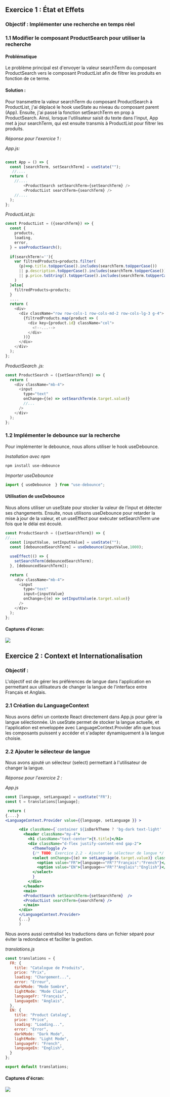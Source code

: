 ## Exercice 1 : État et Effets 
### Objectif : Implémenter une recherche en temps réel

### 1.1 Modifier le composant ProductSearch pour utiliser la recherche

#### Problématique 
Le problème principal est d'envoyer la valeur searchTerm du composant ProductSearch vers le composant ProductList afin de filtrer les produits en fonction de ce terme.


#### Solution :
Pour transmettre la valeur searchTerm du composant ProductSearch à ProductList, j'ai déplacé le hook useState au niveau du composant parent (App). Ensuite, j'ai passé la fonction setSearchTerm en prop à ProductSearch. Ainsi, lorsque l'utilisateur saisit du texte dans l'input, App met à jour searchTerm, qui est ensuite transmis à ProductList pour filtrer les produits.

_Réponse pour l'exercice 1 :_

_App.js:_
```js

const App = () => {
  const [searchTerm, setSearchTerm] = useState("");
   //....
  return (
    //....
        <ProductSearch setSearchTerm={setSearchTerm} />
        <ProductList searchTerm={searchTerm} />
    //....
  );
};

```

_ProductList.js:_
```js
const ProductList = ({searchTerm}) => {  
  const { 
    products, 
    loading, 
    error,
  } = useProductSearch();
  
  if(searchTerm!=''){
    var filtredProducts=products.filter(
      (p)=>p.title.toUpperCase().includes(searchTerm.toUpperCase())
      || p.description.toUpperCase().includes(searchTerm.toUpperCase())
      || p.price.toString().toUpperCase().includes(searchTerm.toUpperCase())
    )
  }else{
    filtredProducts=products;
  }
  ....
  return (
    <div>
      <div className="row row-cols-1 row-cols-md-2 row-cols-lg-3 g-4">
        {filtredProducts.map(product => (
          <div key={product.id} className="col">
            <!--...-->
          </div>
        ))}
      </div>
    </div>
  );
};

```
_ProductSearch
.js:_
```js
const ProductSearch = ({setSearchTerm}) => {
  return (
    <div className="mb-4">
      <input
        type="text"
        onChange={(e) => setSearchTerm(e.target.value)}
        //...
      />
    </div>
  );
};

```


### 1.2 Implémenter le debounce sur la recherche

Pour implémenter le debounce, nous allons utiliser le hook useDebounce.


_Installation avec npm_
```bash 
npm install use-debounce
```

_Importer useDebounce_
```js
import { useDebounce  } from "use-debounce";
```

#### Utilisation de useDebounce
Nous allons utiliser un useState pour stocker la valeur de l’input et détecter ses changements. Ensuite, nous utilisons useDebounce pour retarder la mise à jour de la valeur, et un useEffect pour exécuter setSearchTerm une fois que le délai est écoulé.

```js
const ProductSearch = ({setSearchTerm}) => {
//...
  const [inputValue, setInputValue] = useState("");
  const [debouncedSearchTerm] = useDebounce(inputValue,1000);

  useEffect(() => {
    setSearchTerm(debouncedSearchTerm);
  }, [debouncedSearchTerm]);

  return (
    <div className="mb-4">
      <input
        type="text"
        input={inputValue}
        onChange={(e) => setInputValue(e.target.value)}
      />
    </div>
  );
};
```


#### Captures d'écran:
<img src="Capture/1.png">

## Exercice 2 : Context et Internationalisation

### Objectif :
L'objectif est de gérer les préférences de langue dans l'application en permettant aux utilisateurs de changer la langue de l'interface entre Français et Anglais.

 ### 2.1 Création du LanguageContext

Nous avons défini un contexte React directement dans App.js pour gérer la langue sélectionnée. Un useState permet de stocker la langue actuelle, et l'application est enveloppée avec LanguageContext.Provider afin que tous les composants puissent y accéder et s'adapter dynamiquement à la langue choisie.


### 2.2 Ajouter le sélecteur de langue
Nous avons ajouté un sélecteur (select) permettant à l'utilisateur de changer la langue.


_Réponse pour l'exercice 2 :_

_App.js_
```jsx
const [language, setLanguage] = useState("FR"); 
const t = translations[language]; 

 return (
{....}
<LanguageContext.Provider value={{language, setLanguage }} >

      <div className={`container ${isDarkTheme ? 'bg-dark text-light' : 'bg-light'}`}>
        <header className="my-4">
          <h1 className="text-center">{t.title}</h1>
          <div className="d-flex justify-content-end gap-2">
            <ThemeToggle />
            {/* TODO: Exercice 2.2 - Ajouter le sélecteur de langue */
            <select onChange={(e) => setLanguage(e.target.value)} className={`form-select-sm ${isDarkTheme ? 'bg-dark text-light' : ''}`}>
              <option value="FR">{language=="FR"?"Français":"French"}</option>
              <option value="EN">{language=="FR"?"Anglais":"English"}</option>
            </select>
            }
          </div>
        </header>
        <main>
        <ProductSearch setSearchTerm={setSearchTerm}  />
        <ProductList searchTerm={searchTerm} />
        </main>
      </div>  
      </LanguageContext.Provider>
      {...}
      )
```

Nous avons aussi centralisé les traductions dans un fichier séparé pour éviter la redondance et faciliter la gestion.

_translations.js_
```jsx
const translations = {
  FR: {
    title: "Catalogue de Produits",
    price: "Prix",
    loading: "Chargement...",
    error: "Erreur",
    darkMode: "Mode Sombre",
    lightMode: "Mode Clair",
    languageFr: "Français",
    languageEn: "Anglais",
  },
  EN: {
    title: "Product Catalog",
    price: "Price",
    loading: "Loading...",
    error: "Error",
    darkMode: "Dark Mode",
    lightMode: "Light Mode",
    languageFr: "French",
    languageEn: "English",
  }
};

export default translations;

```

#### Captures d'écran:
<img src="Capture/2.png">